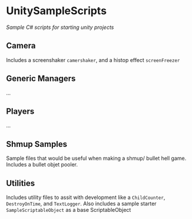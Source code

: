 # UnitySampleScripts
*Sample C# scripts for starting unity projects*

## Camera
Includes a screenshaker `camershaker`, and a histop effect `screenFreezer`

## Generic Managers
...

## Players
...

## Shmup Samples
Sample files that would be useful when making a shmup/ bullet hell game.
Includes a bullet objet pooler.

## Utilities
Includes utility files to assit with development like a `ChildCounter`, `DestroyOnTime`, and `TextLogger`.
Also includes a sample starter `SampleScriptableObject` as a base ScriptableObject
